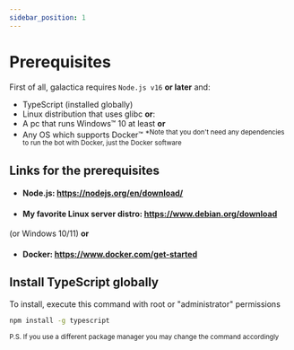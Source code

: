 ```yaml
---
sidebar_position: 1
---
```


# Prerequisites
First of all, galactica requires <code>Node.js v16</code> **or later** and:
  - TypeScript (installed globally)
  - Linux distribution that uses glibc **or**:
  - A pc that runs Windows™ 10 at least **or**
  - Any OS which supports Docker™
  <sup>*Note that you don't need any dependencies to run the bot with Docker, just the Docker software</sup>
## Links for the prerequisites

  - #### Node.js: https://nodejs.org/en/download/
  - #### My favorite Linux server distro: https://www.debian.org/download 
  (or Windows 10/11) **or**
  - #### Docker: https://www.docker.com/get-started

## Install TypeScript globally

To install, execute this command with root or "administrator" permissions

```bash
npm install -g typescript
```
<sup>P.S. If you use a different package manager you may change the command accordingly</sup>
